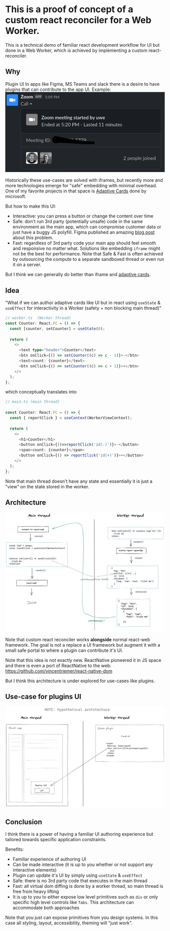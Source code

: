 # This is a proof of concept of a custom react reconciler for a Web Worker.

This is a technical demo of familiar react development workflow for UI but done in a Web Worker, which is achieved by implementing a custom react-reconciler.

## Why
Plugin UI
In apps like Figma, MS Teams and slack there is a desire to have plugins that can contribute to the app UI. Example: 
![Screen shot of Zoom card in Slack](./images/slack+zoom.png?raw=true "Zoom card in Slack")

Historically these use-cases are solved with iframes, but recently more and more technologies emerge for "safe" embedding with minimal overhead. One of my favorite projects in that space is [Adaptive Cards](https://adaptivecards.io/) done by microsoft.

But how to make this UI:
- Interactive: you can press a button or change the content over time
- Safe: don't run 3rd party (potentially unsafe) code in the same environment as the main app, which can compromise customer data or just have a buggy JS polyfill. Figma published an amazing [blog post](https://www.figma.com/blog/an-update-on-plugin-security/) about this problem. 
- Fast: regardless of 3rd party code your main app should feel smooth and responsive no matter what. Solutions like embedding `iframe` might not be the best for performance. Note that Safe & Fast is often achieved by outsourcing the compute to a separate sandboxed thread or even run it on a server.

But I think we can generally do better than iframe and [adaptive cards](https://adaptivecards.io/).

## Idea
"What if we can author adaptive cards like UI but in react using `useState` & `useEffect` for interactivity in a Worker (safety + non blocking main thread)"

```ts
// worker.ts  (Worker thread)
const Counter: React.FC = () => {
  const [counter, setCounter] = useState(0);

  return (
    <>
      <text type="header">Counter</text>
      <btn onClick={() => setCounter((c) => c - 1)}>-</btn>
      <text>count: {counter}</text>
      <btn onClick={() => setCounter((c) => c + 1)}>+</btn>
    </>
  );
};
```

which conceptually translates into
```ts
// main.ts (main thread)

const Counter: React.FC = () => {
  const { reportClick } = useContext(WorkerViewContext);

  return (
    <>
      <h1>Counter</h1>
      <button onClick={()=>reportClick('id(-)')}>-</button>
      <span>count: {counter}</span>
      <button onClick={() => reportClick('id(+)')}>+</button>
    </>
  );
};
```

Note that main thread doesn't have any state and essentially it is just a "view" on the state stored in the worker.

## Architecture 
![Architecture diagram](./images/worker-reconciler.png?raw=true "Architecture")

Note that custom react reconciler works **alongside** normal react-web framework. The goal is not a replace a UI framework but augment it with a small safe portal to where a plugin can contribute it's UI.

Note that this idea is not exactly new. ReactNative pioneered it in JS space and there is even a port of ReactNative to the web: https://github.com/vincentriemer/react-native-dom

But I think this architecture is under explored for use-cases like plugins.

## Use-case for plugins UI
![Plugins UI architecture diagram](./images/plugin-architecture.png?raw=true "plugins UI architecture")

## Conclusion
I think there is a power of having a familiar UI authoring experience but tailored towards specific application constraints. 

Benefits:
- Familiar experience of authoring UI
- Can be made interactive (it is up to you whether or not support any interactive elements)
- Plugin can update it's UI by simply using `useState` & `useEffect`
- Safe: there is no 3rd party code that executes in the main thread
- Fast: all virtual dom diffing is done by a worker thread, so main thread is free from heavy lifting
- It is up to you to either expose low level primitives such as `div` or only specific high level controls like `Tabs`. This architecture can accommodate both approaches

Note that you just can expose primitives from you design systems. In this case all styling, layout, accessibility, theming will "just work".